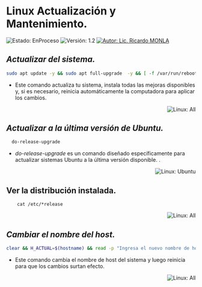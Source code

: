 # Linux Actualización y Mantenimiento.
![Estado: EnProceso](https://img.shields.io/badge/Estado-EnProceso-brightgreen)
![Versión: 1.2](https://img.shields.io/badge/Versión-1.2-blue)
[![Autor: Lic. Ricardo MONLA](https://img.shields.io/badge/Autor-Lic.%20Ricardo%20MONLA-orange)](mailto:rmonla@frlr.utn.edu.ar)


## *Actualizar del sistema.*

```bash
sudo apt update -y && sudo apt full-upgrade  -y && [ -f /var/run/reboot-required ] && sudo reboot -f
```
- Este comando actualiza tu sistema, instala todas las mejoras disponibles y, si es necesario, reinicia automáticamente la computadora para aplicar los cambios.
<p align="right"><img src="https://img.shields.io/badge/Linux-All-brightgreen" alt="Linux: All"></p>

## *Actualizar a la última versión de Ubuntu.*
```bash
  do-release-upgrade
```
- *do-release-upgrade* es un comando diseñado específicamente para actualizar sistemas Ubuntu a la última versión disponible. .
<p align="right"><img src="https://img.shields.io/badge/Linux-Ubuntu-brightgreen" alt="Linux: Ubuntu"></p>

## Ver la distribución instalada.
```
    cat /etc/*release
```
<p align="right"><img src="https://img.shields.io/badge/Linux-All-brightgreen" alt="Linux: All"></p>

## *Cambiar el nombre del host.*
```bash
clear && H_ACTUAL=$(hostname) && read -p "Ingresa el nuevo nombre de host: " H_NUEVO && sudo sed -i "s/$H_ACTUAL/$H_NUEVO/g" /etc/hosts /etc/hostname && sudo reboot
```
- Este comando cambia el nombre de host del sistema y luego reinicia para que los cambios surtan efecto.
<p align="right"><img src="https://img.shields.io/badge/Linux-All-brightgreen" alt="Linux: All"></p>
